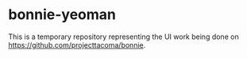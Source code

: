 bonnie-yeoman
=============

This is a temporary repository representing the UI work being done on https://github.com/projecttacoma/bonnie.